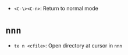- `<C-\><C-n>`: Return to normal mode

# `nnn`

- `te n <cfile>`: Open directory at cursor in `nnn`
